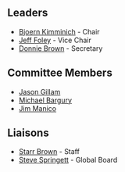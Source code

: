 ## Leaders
- [Bjoern Kimminich](mailto:bjoern.kimminich@owasp.org) - Chair
- [Jeff Foley](mailto:jeff.foley@owasp.org) - Vice Chair
- [Donnie Brown](mailto:donnie.brown@owasp.org) - Secretary

## Committee Members 
- [Jason Gillam](mailto:jason.gillam@owasp.org)
- [Michael Bargury](mailto:michael.bargury@owasp.org)
- [Jim Manico](mailto:jim.manico@owasp.org)

## Liaisons
- [Starr Brown](mailto:starr.brown@owasp.com) - Staff
- [Steve Springett](mailto:steve.springett@owasp.org) - Global Board 

